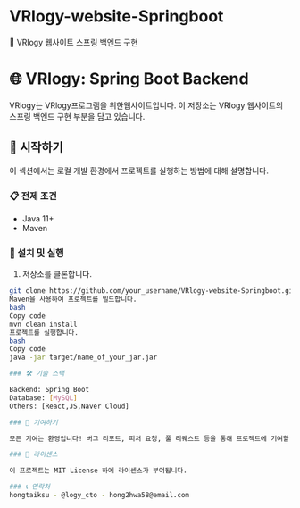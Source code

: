 # VRlogy-website-Springboot
📁 VRlogy 웹사이트 스프링 백엔드 구현

# 🌐 VRlogy: Spring Boot Backend

VRlogy는 VRlogy프로그램을 위한웹사이트입니다. 이 저장소는 VRlogy 웹사이트의 스프링 백엔드 구현 부분을 담고 있습니다.

## 🚀 시작하기

이 섹션에서는 로컬 개발 환경에서 프로젝트를 실행하는 방법에 대해 설명합니다.

### 📋 전제 조건

- Java 11+
- Maven

### 🔧 설치 및 실행

1. 저장소를 클론합니다.
```bash
git clone https://github.com/your_username/VRlogy-website-Springboot.git
Maven을 사용하여 프로젝트를 빌드합니다.
bash
Copy code
mvn clean install
프로젝트를 실행합니다.
bash
Copy code
java -jar target/name_of_your_jar.jar

### 🛠️ 기술 스택

Backend: Spring Boot
Database: [MySQL]
Others: [React,JS,Naver Cloud]

### 🤝 기여하기

모든 기여는 환영입니다! 버그 리포트, 피처 요청, 풀 리퀘스트 등을 통해 프로젝트에 기여할 수 있습니다.

### 📜 라이센스

이 프로젝트는 MIT License 하에 라이센스가 부여됩니다.

### 📞 연락처
hongtaiksu - @logy_cto - hong2hwa58@email.com
